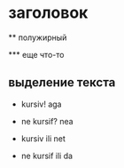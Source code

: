 # заголовок

** полужирный

*** еще что-то 

## выделение текста

* kursiv! aga

* ne kursif? nea
* kursiv ili net

* ne kursif ili da

